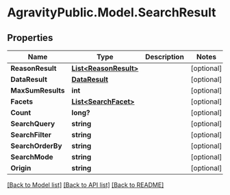 
# AgravityPublic.Model.SearchResult

## Properties

Name | Type | Description | Notes
------------ | ------------- | ------------- | -------------
**ReasonResult** | [**List&lt;ReasonResult&gt;**](ReasonResult.md) |  | [optional] 
**DataResult** | [**DataResult**](DataResult.md) |  | [optional] 
**MaxSumResults** | **int** |  | [optional] 
**Facets** | [**List&lt;SearchFacet&gt;**](SearchFacet.md) |  | [optional] 
**Count** | **long?** |  | [optional] 
**SearchQuery** | **string** |  | [optional] 
**SearchFilter** | **string** |  | [optional] 
**SearchOrderBy** | **string** |  | [optional] 
**SearchMode** | **string** |  | [optional] 
**Origin** | **string** |  | [optional] 

[[Back to Model list]](../README.md#documentation-for-models)
[[Back to API list]](../README.md#documentation-for-api-endpoints)
[[Back to README]](../README.md)

